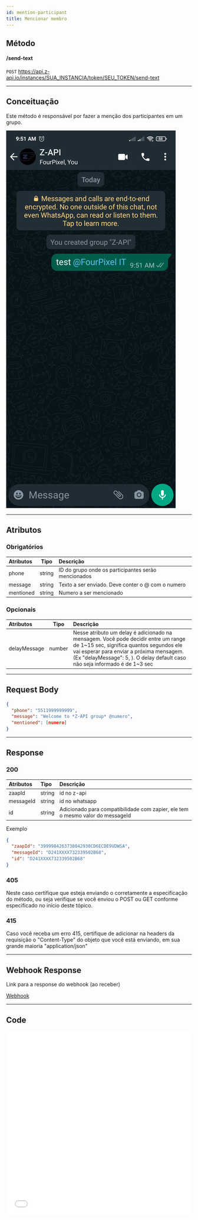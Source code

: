 ```yaml
---
id: mention-participant 
title: Mencionar membro
---
```


## Método

#### /send-text

`POST` https://api.z-api.io/instances/SUA_INSTANCIA/token/SEU_TOKEN/send-text

---

## Conceituação

Este método é responsável por fazer a menção dos participantes em um grupo. 



![image](../../img/mentioned-participant.jpeg)

---

## Atributos

### Obrigatórios

| Atributos | Tipo   | Descrição |
| :--       | :-:    | :-- |
| phone     | string | ID do grupo onde os participantes serão mencionados|
| message | string | Texto a ser enviado. Deve conter o @ com o numero |
| mentioned | string | Numero a ser mencionado |

### Opcionais

| Atributos | Tipo | Descrição |
| :-- | :-: | :-- |
| delayMessage | number | Nesse atributo um delay é adicionado na mensagem. Você pode decidir entre um range de 1~15 sec, significa quantos segundos ele vai esperar para enviar a próxima mensagem. (Ex "delayMessage": 5, ). O delay default caso não seja informado é de 1~3 sec |

---

## Request Body

```json
{
  "phone": "5511999999999",
  "message": "Welcome to *Z-API group* @numero",
  "mentioned": [numero]
}
```

---

## Response

### 200

| Atributos | Tipo   | Descrição      |
| :-------- | :----- | :------------- |
| zaapId    | string | id no z-api    |
| messageId | string | id no whatsapp |
| id | string | Adicionado para compatibilidade com zapier, ele tem o mesmo valor do messageId |

Exemplo

```json
{
  "zaapId": "3999984263738042930CD6ECDE9VDWSA",
  "messageId": "D241XXXX732339502B68",
  "id": "D241XXXX732339502B68"
}
```

### 405

Neste caso certifique que esteja enviando o corretamente a especificação do método, ou seja verifique se você enviou o POST ou GET conforme especificado no inicio deste tópico.

### 415

Caso você receba um erro 415, certifique de adicionar na headers da requisição o "Content-Type" do objeto que você está enviando, em sua grande maioria "application/json"

---

## Webhook Response

Link para a response do webhook (ao receber)

[Webhook](../webhooks/on-message-received#exemplo-de-retorno-de-texto)

---

## Code

<iframe src="//api.apiembed.com/?source=https://raw.githubusercontent.com/Z-API/z-api-docs/main/json-examples/send-text.json&targets=all" frameborder="0" scrolling="no" width="100%" height="500px" seamless></iframe>
